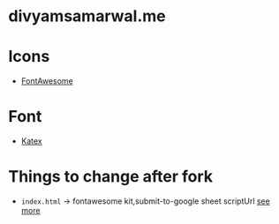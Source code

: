 # divyamsamarwal.me
# Icons
- [FontAwesome](https://fontawesome.com/icons)
# Font
- [Katex](https://katex.org/docs/browser.html)
# Things to change after fork
- `index.html` -> fontawesome kit,submit-to-google sheet scriptUrl [see more](https://github.com/jamiewilson/form-to-google-sheets)
